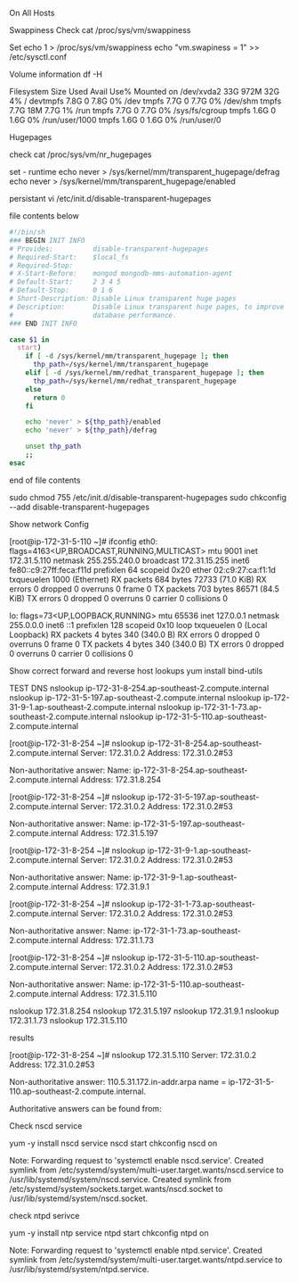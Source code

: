 On All Hosts


Swappiness
Check
cat /proc/sys/vm/swappiness

Set
echo 1 > /proc/sys/vm/swappiness
echo "vm.swapiness = 1" >> /etc/sysctl.conf

Volume information 
df -H

Filesystem      Size  Used Avail Use% Mounted on
/dev/xvda2       33G  972M   32G   4% /
devtmpfs        7.8G     0  7.8G   0% /dev
tmpfs           7.7G     0  7.7G   0% /dev/shm
tmpfs           7.7G   18M  7.7G   1% /run
tmpfs           7.7G     0  7.7G   0% /sys/fs/cgroup
tmpfs           1.6G     0  1.6G   0% /run/user/1000
tmpfs           1.6G     0  1.6G   0% /run/user/0

Hugepages

check
cat /proc/sys/vm/nr_hugepages 

set - runtime
echo never > /sys/kernel/mm/transparent_hugepage/defrag
echo never > /sys/kernel/mm/transparent_hugepage/enabled

persistant
vi /etc/init.d/disable-transparent-hugepages

file contents below
```bash
#!/bin/sh
### BEGIN INIT INFO
# Provides:          disable-transparent-hugepages
# Required-Start:    $local_fs
# Required-Stop:
# X-Start-Before:    mongod mongodb-mms-automation-agent
# Default-Start:     2 3 4 5
# Default-Stop:      0 1 6
# Short-Description: Disable Linux transparent huge pages
# Description:       Disable Linux transparent huge pages, to improve
#                    database performance.
### END INIT INFO

case $1 in
  start)
    if [ -d /sys/kernel/mm/transparent_hugepage ]; then
      thp_path=/sys/kernel/mm/transparent_hugepage
    elif [ -d /sys/kernel/mm/redhat_transparent_hugepage ]; then
      thp_path=/sys/kernel/mm/redhat_transparent_hugepage
    else
      return 0
    fi

    echo 'never' > ${thp_path}/enabled
    echo 'never' > ${thp_path}/defrag

    unset thp_path
    ;;
esac
```

end of file contents

sudo chmod 755 /etc/init.d/disable-transparent-hugepages
sudo chkconfig --add disable-transparent-hugepages

Show network Config

[root@ip-172-31-5-110 ~]# ifconfig
eth0: flags=4163<UP,BROADCAST,RUNNING,MULTICAST>  mtu 9001
        inet 172.31.5.110  netmask 255.255.240.0  broadcast 172.31.15.255
        inet6 fe80::c9:27ff:feca:f11d  prefixlen 64  scopeid 0x20<link>
        ether 02:c9:27:ca:f1:1d  txqueuelen 1000  (Ethernet)
        RX packets 684  bytes 72733 (71.0 KiB)
        RX errors 0  dropped 0  overruns 0  frame 0
        TX packets 703  bytes 86571 (84.5 KiB)
        TX errors 0  dropped 0 overruns 0  carrier 0  collisions 0

lo: flags=73<UP,LOOPBACK,RUNNING>  mtu 65536
        inet 127.0.0.1  netmask 255.0.0.0
        inet6 ::1  prefixlen 128  scopeid 0x10<host>
        loop  txqueuelen 0  (Local Loopback)
        RX packets 4  bytes 340 (340.0 B)
        RX errors 0  dropped 0  overruns 0  frame 0
        TX packets 4  bytes 340 (340.0 B)
        TX errors 0  dropped 0 overruns 0  carrier 0  collisions 0
		
Show correct forward and reverse host lookups
yum install bind-utils

TEST DNS
nslookup ip-172-31-8-254.ap-southeast-2.compute.internal
nslookup ip-172-31-5-197.ap-southeast-2.compute.internal
nslookup ip-172-31-9-1.ap-southeast-2.compute.internal
nslookup ip-172-31-1-73.ap-southeast-2.compute.internal
nslookup ip-172-31-5-110.ap-southeast-2.compute.internal

[root@ip-172-31-8-254 ~]# nslookup ip-172-31-8-254.ap-southeast-2.compute.internal
Server:		172.31.0.2
Address:	172.31.0.2#53

Non-authoritative answer:
Name:	ip-172-31-8-254.ap-southeast-2.compute.internal
Address: 172.31.8.254

[root@ip-172-31-8-254 ~]# nslookup ip-172-31-5-197.ap-southeast-2.compute.internal
Server:		172.31.0.2
Address:	172.31.0.2#53

Non-authoritative answer:
Name:	ip-172-31-5-197.ap-southeast-2.compute.internal
Address: 172.31.5.197

[root@ip-172-31-8-254 ~]# nslookup ip-172-31-9-1.ap-southeast-2.compute.internal
Server:		172.31.0.2
Address:	172.31.0.2#53

Non-authoritative answer:
Name:	ip-172-31-9-1.ap-southeast-2.compute.internal
Address: 172.31.9.1

[root@ip-172-31-8-254 ~]# nslookup ip-172-31-1-73.ap-southeast-2.compute.internal
Server:		172.31.0.2
Address:	172.31.0.2#53

Non-authoritative answer:
Name:	ip-172-31-1-73.ap-southeast-2.compute.internal
Address: 172.31.1.73

[root@ip-172-31-8-254 ~]# nslookup ip-172-31-5-110.ap-southeast-2.compute.internal
Server:		172.31.0.2
Address:	172.31.0.2#53

Non-authoritative answer:
Name:	ip-172-31-5-110.ap-southeast-2.compute.internal
Address: 172.31.5.110

nslookup 172.31.8.254
nslookup 172.31.5.197
nslookup 172.31.9.1
nslookup 172.31.1.73
nslookup 172.31.5.110

results 

[root@ip-172-31-8-254 ~]# nslookup 172.31.5.110
Server:		172.31.0.2
Address:	172.31.0.2#53

Non-authoritative answer:
110.5.31.172.in-addr.arpa	name = ip-172-31-5-110.ap-southeast-2.compute.internal.

Authoritative answers can be found from:

Check nscd service 

yum -y install nscd
service nscd start
chkconfig nscd on

Note: Forwarding request to 'systemctl enable nscd.service'.
Created symlink from /etc/systemd/system/multi-user.target.wants/nscd.service to /usr/lib/systemd/system/nscd.service.
Created symlink from /etc/systemd/system/sockets.target.wants/nscd.socket to /usr/lib/systemd/system/nscd.socket.

check ntpd serivce

yum -y install ntp
service ntpd start
chkconfig ntpd on

Note: Forwarding request to 'systemctl enable ntpd.service'.
Created symlink from /etc/systemd/system/multi-user.target.wants/ntpd.service to /usr/lib/systemd/system/ntpd.service.
